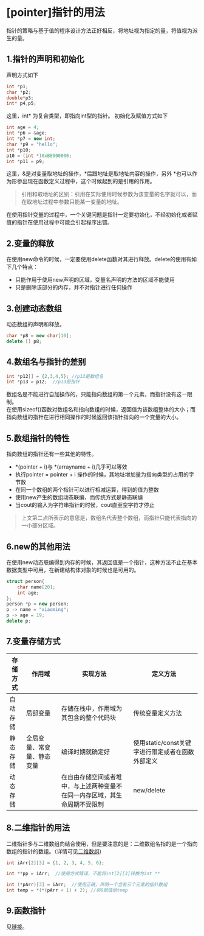 # [pointer]指针的用法

指针的策略与基于值的程序设计方法正好相反，将地址视为指定的量，将值视为派生的量。

## 1.指针的声明和初始化

声明方式如下

```C++
int *p1;
char *p2;
double*p3;
int* p4,p5;
```

这里，int* 为复合类型，即指向int型的指针。
初始化及赋值方式如下

```C++
int age = 4;
int *p6 = &age;
int *p7 = new int;
char *p9 = "hello";
int *p10;
p10 = (int *)0xB8000000;
int *p11 = p9;
```

这里，&是对变量取地址的操作，*后跟地址是取地址内容的操作，另外 *也可以作为形参出现在函数定义过程中，这个时候起到的是引用的作用。
>引用和取地址的区别：引用在实际使用时候参数为该变量的名字就可以，而在取地址过程中参数只能某一变量的地址。

在使用指针变量的过程中，一个关键问题是指针一定要初始化，不经初始化或者赋值的指针在使用过程中可能会引起程序出错。

## 2.变量的释放

在使用new命令的时候，一定要使用delete函数对其进行释放。delete的使用有如下几个特点：

* 只能作用于使用new声明的区域，变量名声明的方法的区域不能使用
* 只是删除该部分的内存，并不对指针进行任何操作

## 3.创建动态数组

动态数组的声明和释放。

```C++
char *p8 = new char[10];
delete [] p8;
```

## 4.数组名与指针的差别

```C++
int *p12[] = {2,3,4,5}; //p12是数组名
int *p13 = p12;  //p13是指针
```

数组名是不能进行自加操作的，只能指向数组的第一个元素，而指针没有这一限制。  
在使用sizeof()函数对数组名和指向数组的时候，返回值为该数组整体的大小；而指向数组的指针在进行相同操作的时候返回该指针指向的一个变量的大小。

## 5.数组指针的特性

指向数组的指针还有一些其他的特性。

* *(pointer + i)与 *(arrayname + i)几乎可以等效
* 执行pointer = pointer + i 操作的时候，其地址增加量为指向类型的占用的字节数
* 在同一个数组的两个指针可以进行相减运算，得到的值为整数
* 使用new产生的数组动态联编，而传统方式是静态联编
* 当cout的输入为字符串指针的时候，cout直至空字符才停止

>上文第二点所表示的意思是，数组名代表整个数组，而指针只能代表指向的一小部分区域。

## 6.new的其他用法

在使用new动态联编得到内存的时候，其返回值是一个指针，这种方法不止在基本数据类型中可用，在新建结构体对象的时候也是可用的。

```C++
struct person{
    char name[20];
    int age;
};
person *p = new person;
p -> name = "xiaoming";
p -> age = 19;
delete p;
```

## 7.变量存储方式

存储方式 | 作用域 | 实现方法 |定义方法
---- | ----- | ----- | ----
自动存储 | 局部变量 | 存储在栈中，作用域为其包含的整个代码块 | 传统变量定义方法
静态存储 | 全局变量、常变量、静态变量 | 编译时期就确定好 | 使用static/const关键字进行限定或者在函数外部定义
动态存储 |  | 在自由存储空间或者堆中，与上述两种变量不在同一内存区域，其生命周期不受限制 | new/delete

## 8.二维指针的用法

二维指针多与二维数组向结合使用，但是要注意的是：二维数组名指的是一个指向数组的指针的数组。（详情可见[二维数组](https://github.com/liyupeng341/CppPrimerPlus/blob/master/res/array.md#4%E4%BA%8C%E7%BB%B4%E6%95%B0%E7%BB%84%E7%9A%84%E5%90%AB%E4%B9%89))

```C++
int iArr[2][3] = {1, 2, 3, 4, 5, 6};

int **pp = iArr;  //使用方式错误，不能将int[2][3]转换为int **

int (*pArr)[3] = iArr;  //使用正确，声明一个含有三个元素的指针数组
int temp = *(*(pArr + 1) + 2); //将6赋值给temp
```

## 9.函数指针

见[链接](https://github.com/liyupeng341/CppPrimerPlus/blob/master/res/function.md)。
